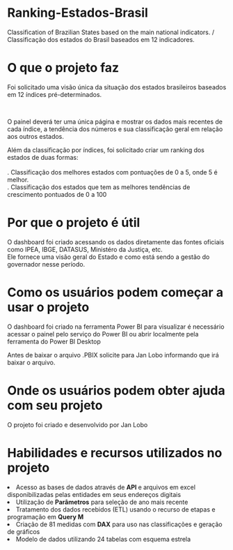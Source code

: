 # Ranking-Estados-Brasil
Classification of Brazilian States based on the main national indicators. / Classificação dos estados do Brasil baseados em 12 indicadores. 

# O que o projeto faz
<p> Foi solicitado uma visão única da situação dos estados brasileiros baseados em 12 índices pré-determinados.</p><br>
<p> O painel deverá ter uma única página e mostrar os dados mais recentes de cada índice, a tendência dos números e sua classificação geral em relação aos outros estados.</p>
<p> Além da classificação por índices, foi solicitado criar um ranking dos estados de duas formas:<br><br>
    . Classificação dos melhores estados com pontuações de 0 a 5, onde 5 é melhor.<br>
    . Classificação dos estados que tem as melhores tendências de crescimento pontuados de 0 a 100</p>
    
# Por que o projeto é útil
<p> O dashboard foi criado acessando os dados diretamente das fontes oficiais como IPEA, IBGE, DATASUS, Ministéro da Justiça, etc.<br>
    Ele fornece uma visão geral do Estado e como está sendo a gestão do governador nesse período.</p>

# Como os usuários podem começar a usar o projeto
<p> O dashboard foi criado na ferramenta Power BI para visualizar é necessário acessar o painel pelo serviço do Power BI ou abrir localmente pela ferramenta do Power BI Desktop</p>
<p> Antes de baixar o arquivo .PBIX solicite para Jan Lobo informando que irá baixar o arquivo.</p>

# Onde os usuários podem obter ajuda com seu projeto
O projeto foi criado e desenvolvido por Jan Lobo

# Habilidades e recursos utilizados no projeto
<li> Acesso as bases de dados através de <b> API </b> e arquivos em excel disponibilizadas pelas entidades em seus endereços digitais</li>
<li> Utilização de <b>Parâmetros</b> para seleção de ano mais recente</li>
<li> Tratamento dos dados recebidos (ETL) usando o recurso de etapas e programação em <b>Query M</b> </li>
<li> Criação de 81 medidas com <b>DAX</b> para uso nas classificações e geração de gráficos</li>
<li> Modelo de dados utilizando 24 tabelas com esquema estrela </li>

